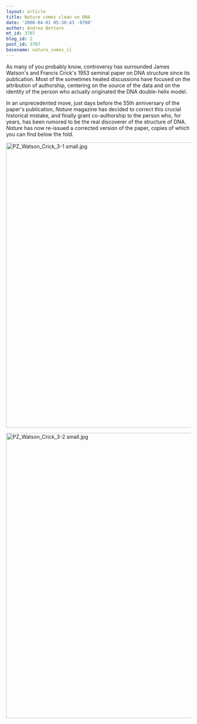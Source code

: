 ```yaml
---
layout: article
title: Nature comes clean on DNA
date: '2008-04-01 05:30:43 -0700'
author: Andrea Bottaro
mt_id: 3707
blog_id: 2
post_id: 3707
basename: nature_comes_cl
---
```

As many of you probably know, controversy has surrounded James Watson's and Francis Crick's 1953 seminal paper on DNA structure since its publication.  Most of the sometimes heated discussions have focused on the attribution of authorship, centering on the source of the data and on the identity of the person who actually originated the DNA double-helix model. 

In an unprecedented move, just days before the 55th anniversary of the paper's publication, _Nature_ magazine has decided to correct this crucial historical mistake, and finally grant co-authorship to the person who, for years, has been rumored to be the real discoverer of the structure of DNA.  _Nature_ has now re-issued a corrected version of the paper, copies of which you can find below the fold.

[<img src="{{ site.baseurl }}/uploads/2008/PZ_Watson_Crick_3-1 small-thumb-600x776.jpg" alt="PZ_Watson_Crick_3-1 small.jpg" width="600" height="776" class="mt-image-none" />](http://pandasthumb.org/archives/PZ_Watson_Crick_3-1%20small.html)

[<img src="{{ site.baseurl }}/uploads/2008/PZ_Watson_Crick_3-2 small-thumb-600x776.jpg" alt="PZ_Watson_Crick_3-2 small.jpg" width="600" height="776" class="mt-image-none" />](http://pandasthumb.org/archives/PZ_Watson_Crick_3-2%20small1.html)
